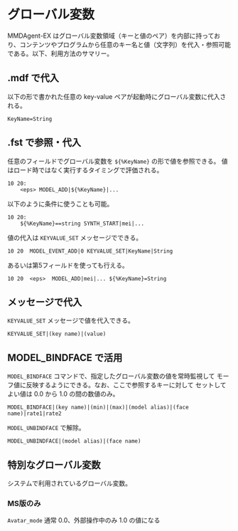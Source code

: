 # グローバル変数

MMDAgent-EX はグローバル変数領域（キーと値のペア）を内部に持っており、コンテンツやプログラムから任意のキー名と値（文字列）を代入・参照可能である。以下、利用方法のサマリー。

## .mdf で代入

以下の形で書かれた任意の key-value ペアが起動時にグローバル変数に代入される。

```text
KeyName=String
```

## .fst で参照・代入

任意のフィールドでグローバル変数を `${%KeyName}` の形で値を参照できる。
値はロード時ではなく実行するタイミングで評価される。

```text
10 20:
    <eps> MODEL_ADD|${%KeyName}|...
```

以下のように条件に使うことも可能。

```text
10 20:
    ${%KeyName}==string SYNTH_START|mei|...
```

値の代入は `KEYVALUE_SET` メッセージでできる。

```text
10 20  MODEL_EVENT_ADD|0 KEYVALUE_SET|KeyName|String
```

あるいは第5フィールドを使っても行える。

```text
10 20  <eps>  MODEL_ADD|mei|... ${%KeyName}=String
```

## メッセージで代入

`KEYVALUE_SET` メッセージで値を代入できる。

```text
KEYVALUE_SET|(key name)|(value)
```

## MODEL_BINDFACE で活用

`MODEL_BINDFACE` コマンドで、指定したグローバル変数の値を常時監視して
モーフ値に反映するようにできる。なお、ここで参照するキーに対して
セットしてよい値は 0.0 から 1.0 の間の数値のみ。

```text
MODEL_BINDFACE|(key name)|(min)|(max)|(model alias)|(face name)|rate1|rate2
```

`MODEL_UNBINDFACE` で解除。

```text
MODEL_UNBINDFACE|(model alias)|(face name)
```

## 特別なグローバル変数

システムで利用されているグローバル変数。

### MS版のみ

`Avatar_mode` 通常 0.0、外部操作中のみ 1.0 の値になる
